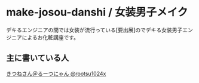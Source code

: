 # make-josou-danshi / 女装男子メイク

デキるエンジニアの間では女装が流行っている[要出展]のでデキる女装男子エンジニアによるお化粧講座です。

## 主に書いている人

[きつねさん＠るーつにゃん @rootsu1024x](https://twitter.com/rootsu1024x)
